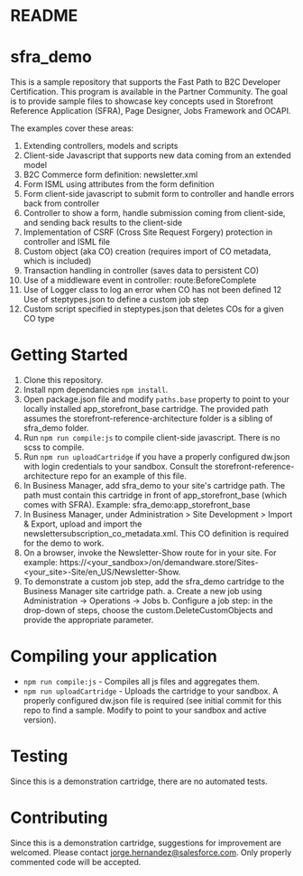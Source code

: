 # README #
# sfra_demo

This is a sample repository that supports the Fast Path to B2C Developer Certification.  This program is available in the Partner Community.
The goal is to provide sample files to showcase key concepts used in Storefront Reference Application (SFRA), Page Designer, Jobs Framework and OCAPI.

The examples cover these areas:
1. Extending controllers, models and scripts
2. Client-side Javascript that supports new data coming from an extended model
3. B2C Commerce form definition: newsletter.xml
4. Form ISML using attributes from the form definition
5. Form client-side javascript to submit form to controller and handle errors back from controller
6. Controller to show a form, handle submission coming from client-side, and sending back results to the client-side 
7. Implementation of CSRF (Cross Site Request Forgery) protection in controller and ISML file
8. Custom object (aka CO) creation (requires import of CO metadata, which is included)
9. Transaction handling in controller (saves data to persistent CO)
10. Use of a middleware event in controller: route:BeforeComplete
11. Use of Logger class to log an error when CO has not been defined
12 Use of steptypes.json to define a custom job step
13. Custom script specified in steptypes.json that deletes COs for a given CO type

# Getting Started

1. Clone this repository.
2. Install npm dependancies `npm install`.
3. Open package.json file and modify `paths.base` property to point to your locally installed app_storefront_base cartridge. The provided path assumes the storefront-reference-architecture folder is a sibling of sfra_demo folder.
4. Run `npm run compile:js` to compile client-side javascript.  There is no scss to compile.
5. Run `npm run uploadCartridge` if you have a properly configured dw.json with login credentials to your sandbox. Consult the storefront-reference-architecture repo for an example of this file.
6. In Business Manager, add sfra_demo to your site's cartridge path. The path must contain this cartridge in front of  app_storefront_base (which comes with SFRA).  Example: sfra_demo:app_storefront_base
7. In Business Manager, under Administration > Site Development > Import & Export, upload and import the newslettersubscription_co_metadata.xml.  This CO definition is required for the demo to work.
8. On a browser, invoke the Newsletter-Show route for in your site.  For example: https://<your_sandbox>/on/demandware.store/Sites-<your_site>-Site/en_US/Newsletter-Show.
9. To demonstrate a custom job step, add the sfra_demo cartridge to the Business Manager site cartridge path. 
   a. Create a new job using Administration -> Operations -> Jobs 
   b. Configure a job step: in the drop-down of steps, choose the custom.DeleteCustomObjects and provide the appropriate parameter.

# Compiling your application

* `npm run compile:js` - Compiles all js files and aggregates them.
* `npm run uploadCartridge` - Uploads the cartridge to your sandbox. A properly configured dw.json file is required (see initial commit for this repo to find a sample. Modify to point to your sandbox and active version).

# Testing
Since this is a demonstration cartridge, there are no automated tests.

# Contributing
Since this is a demonstration cartridge, suggestions for improvement are welcomed. Please contact jorge.hernandez@salesforce.com. Only properly commented code will be accepted.
